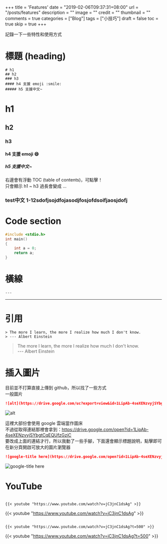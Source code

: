 +++
title = 'Features'
date = "2019-02-06T09:37:31+08:00"
url = "/posts/features"
description = ""
image = ""
credit = ""
thumbnail = ""
comments = true
categories = ["Blog"]
tags = ["小技巧"]
draft = false
toc = true
skip = true
+++

記錄一下一些特性和使用方式
<!--more-->

# 標題 (heading)
```
# h1
## h2
### h3
#### h4 支援 emoji :smile:
##### h5 支援中文~
```

# h1
## h2
### h3
#### h4 支援 emoji :smile:
##### h5 支援中文~

右邊會有浮動 TOC (table of contents)，可點擊！  
只會顯示 h1 ~ h3 過長會變成 ...
### test中文 1-12sdofjsojdfojasodjfosjofdsoifjaosjdofj

# Code section
```c
#include <stdio.h>
int main()
{
    int a = 0;
    return a;
}
```

# 橫線

```
---
```

---

# 引用

```
> The more I learn, the more I realize how much I don't know.  
> --- Albert Einstein
```

> The more I learn, the more I realize how much I don't know.  
> --- Albert Einstein

# 插入圖片

目前並不打算直接上傳到 github，所以找了一些方式  
一般圖片
```markdown
![alt](https://drive.google.com/uc?export=view&id=1LipAb-4seXENzvyjSYbgtCqEQUfzGziC)
```
![alt](https://drive.google.com/uc?export=view&id=1LipAb-4seXENzvyjSYbgtCqEQUfzGziC)

這裡大部份會使用 google 雲端當作圖床  
不過從取得連結那裡會拿到：https://drive.google.com/open?id=1LipAb-4seXENzvyjSYbgtCqEQUfzGziC  
要改成上面的連結才行，所以我動了一些手腳，下面還會顯示標題說明，點擊即可在新分頁開啟可放大的圖片瀏覽器
```markdown
![google-title here](https://drive.google.com/open?id=1LipAb-4seXENzvyjSYbgtCqEQUfzGziC)
```
![google-title here](https://drive.google.com/open?id=1LipAb-4seXENzvyjSYbgtCqEQUfzGziC)

# YouTube
<pre><code>
{{&lt; youtube "https://www.youtube.com/watch?v=jC3jnC1dsAg" &gt;}}
</code></pre>
{{< youtube "https://www.youtube.com/watch?v=jC3jnC1dsAg" >}}

<pre><code>
{{&lt; youtube "https://www.youtube.com/watch?v=jC3jnC1dsAg?t=500" &gt;}}
</code></pre>
{{< youtube "https://www.youtube.com/watch?v=jC3jnC1dsAg?t=500" >}}
